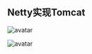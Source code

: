 ## Netty实现Tomcat


![avatar](https://raw.githubusercontent.com/chenxingxing6/sourcecode/master/code-netty-tomcat/img/1.jpg)    

![avatar](https://raw.githubusercontent.com/chenxingxing6/sourcecode/master/code-netty-tomcat/img/2.jpg)    

